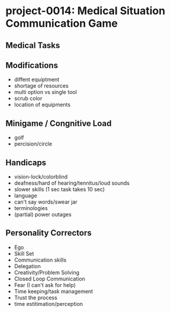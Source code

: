 # project-0014: Medical Situation Communication Game
## Medical Tasks

## Modifications
* diffent equiptment
* shortage of resources
* multi option vs single tool
* scrub color
* location of equipments
## Minigame / Congnitive Load
* golf
* percision/circle
## Handicaps
* vision-lock/colorblind
* deafness/hard of hearing/tennitus/loud sounds
* slower skills (1 sec task takes 10 sec)
* language
* can't say words/swear jar
* terminologies
* (partial) power outages
## Personality Correctors
* Ego
* Skill Set
* Communication skills
* Delegation
* Creativity/Problem Solving
* Closed Loop Communication
* Fear  (I can't ask for help)
* Time keeping/task management
* Trust the process
* time estitimation/perception
